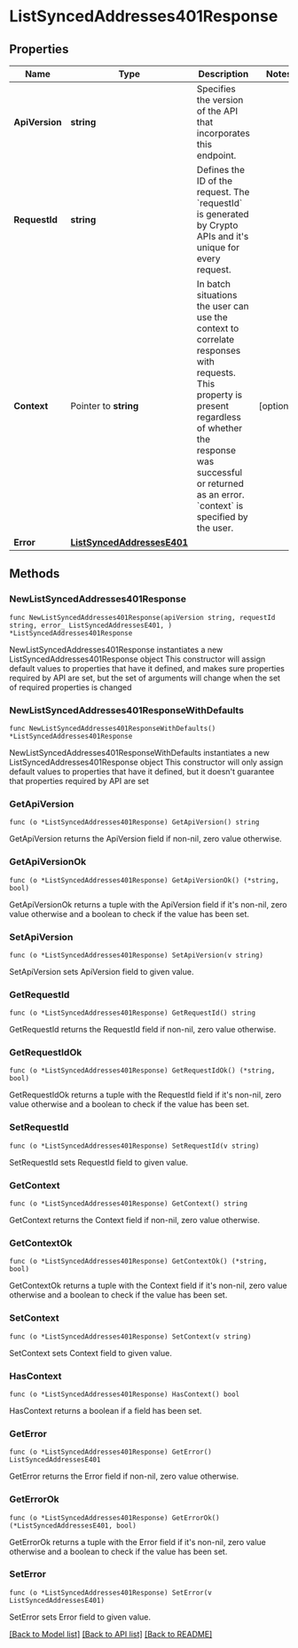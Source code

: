 # ListSyncedAddresses401Response

## Properties

Name | Type | Description | Notes
------------ | ------------- | ------------- | -------------
**ApiVersion** | **string** | Specifies the version of the API that incorporates this endpoint. | 
**RequestId** | **string** | Defines the ID of the request. The &#x60;requestId&#x60; is generated by Crypto APIs and it&#39;s unique for every request. | 
**Context** | Pointer to **string** | In batch situations the user can use the context to correlate responses with requests. This property is present regardless of whether the response was successful or returned as an error. &#x60;context&#x60; is specified by the user. | [optional] 
**Error** | [**ListSyncedAddressesE401**](ListSyncedAddressesE401.md) |  | 

## Methods

### NewListSyncedAddresses401Response

`func NewListSyncedAddresses401Response(apiVersion string, requestId string, error_ ListSyncedAddressesE401, ) *ListSyncedAddresses401Response`

NewListSyncedAddresses401Response instantiates a new ListSyncedAddresses401Response object
This constructor will assign default values to properties that have it defined,
and makes sure properties required by API are set, but the set of arguments
will change when the set of required properties is changed

### NewListSyncedAddresses401ResponseWithDefaults

`func NewListSyncedAddresses401ResponseWithDefaults() *ListSyncedAddresses401Response`

NewListSyncedAddresses401ResponseWithDefaults instantiates a new ListSyncedAddresses401Response object
This constructor will only assign default values to properties that have it defined,
but it doesn't guarantee that properties required by API are set

### GetApiVersion

`func (o *ListSyncedAddresses401Response) GetApiVersion() string`

GetApiVersion returns the ApiVersion field if non-nil, zero value otherwise.

### GetApiVersionOk

`func (o *ListSyncedAddresses401Response) GetApiVersionOk() (*string, bool)`

GetApiVersionOk returns a tuple with the ApiVersion field if it's non-nil, zero value otherwise
and a boolean to check if the value has been set.

### SetApiVersion

`func (o *ListSyncedAddresses401Response) SetApiVersion(v string)`

SetApiVersion sets ApiVersion field to given value.


### GetRequestId

`func (o *ListSyncedAddresses401Response) GetRequestId() string`

GetRequestId returns the RequestId field if non-nil, zero value otherwise.

### GetRequestIdOk

`func (o *ListSyncedAddresses401Response) GetRequestIdOk() (*string, bool)`

GetRequestIdOk returns a tuple with the RequestId field if it's non-nil, zero value otherwise
and a boolean to check if the value has been set.

### SetRequestId

`func (o *ListSyncedAddresses401Response) SetRequestId(v string)`

SetRequestId sets RequestId field to given value.


### GetContext

`func (o *ListSyncedAddresses401Response) GetContext() string`

GetContext returns the Context field if non-nil, zero value otherwise.

### GetContextOk

`func (o *ListSyncedAddresses401Response) GetContextOk() (*string, bool)`

GetContextOk returns a tuple with the Context field if it's non-nil, zero value otherwise
and a boolean to check if the value has been set.

### SetContext

`func (o *ListSyncedAddresses401Response) SetContext(v string)`

SetContext sets Context field to given value.

### HasContext

`func (o *ListSyncedAddresses401Response) HasContext() bool`

HasContext returns a boolean if a field has been set.

### GetError

`func (o *ListSyncedAddresses401Response) GetError() ListSyncedAddressesE401`

GetError returns the Error field if non-nil, zero value otherwise.

### GetErrorOk

`func (o *ListSyncedAddresses401Response) GetErrorOk() (*ListSyncedAddressesE401, bool)`

GetErrorOk returns a tuple with the Error field if it's non-nil, zero value otherwise
and a boolean to check if the value has been set.

### SetError

`func (o *ListSyncedAddresses401Response) SetError(v ListSyncedAddressesE401)`

SetError sets Error field to given value.



[[Back to Model list]](../README.md#documentation-for-models) [[Back to API list]](../README.md#documentation-for-api-endpoints) [[Back to README]](../README.md)



